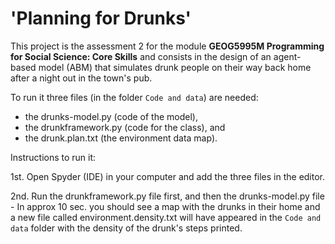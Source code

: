 # 'Planning for Drunks'

This project is the assessment 2 for the module **GEOG5995M Programming for Social Science: Core Skills** and consists in the design of an agent-based model (ABM) that simulates drunk people on their way back home after a night out in the town's pub. 

To run it three files (in the folder `Code and data`) are needed: 

- the drunks-model.py (code of the model),
- the drunkframework.py (code for the class), and
- the drunk.plan.txt (the environment data map).

Instructions to run it:

1st. Open Spyder (IDE) in your computer and add the three files in the editor.
 
2nd. Run the drunkframework.py file first, and then the drunks-model.py file - In approx 10 sec. you should see a map with the drunks in their home and a new file called environment.density.txt will have appeared in the `Code and data` folder with the density of the drunk's steps printed.
